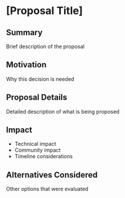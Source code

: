 # [Proposal Title]

## Summary

Brief description of the proposal

## Motivation

Why this decision is needed

## Proposal Details

Detailed description of what is being proposed

## Impact

- Technical impact
- Community impact
- Timeline considerations

## Alternatives Considered

Other options that were evaluated